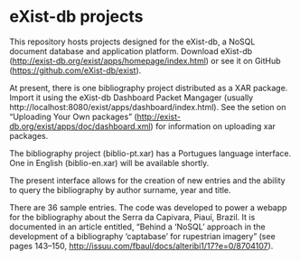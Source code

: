# eXist-db projects

This repository hosts projects designed for the eXist-db, a NoSQL document database and application platform. Download eXist-db (http://exist-db.org/exist/apps/homepage/index.html) or see it on GitHub (https://github.com/eXist-db/exist).

At present, there is one bibliography project distributed as a XAR package. Import it using the eXist-db Dashboard Packet Mangager (usually http://localhost:8080/exist/apps/dashboard/index.html). See the setion on “Uploading Your Own packages” (http://exist-db.org/exist/apps/doc/dashboard.xml) for information on uploading xar packages.

The bibliography project (biblio-pt.xar) has a Portugues language interface. One in English (biblio-en.xar) will be available shortly.

The present interface allows for the creation of new entries and the ability to query the bibliography by author surname, year and title.

There are 36 sample entries. The code was developed to  power a webapp for the bibliography about the Serra da Capivara, Piauí, Brazil. It is documented in an article entitled, “Behind a ‘NoSQL’ approach in the development of a bibliography ‘captabase’ for rupestrian imagery” (see pages 143–150,  http://issuu.com/fbaul/docs/alteribi1/17?e=0/8704107).
